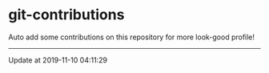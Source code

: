 # git-contributions

Auto add some contributions on this repository for more look-good profile!

---

Update at 2019-11-10 04:11:29
